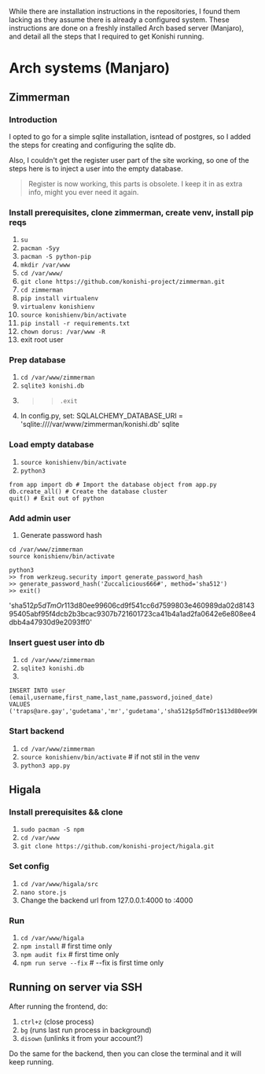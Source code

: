 While there are installation instructions in the repositories, I found them lacking as they assume there 
is already a configured system. These instructions are done on a freshly installed Arch based server (Manjaro),
and detail all the steps that I required to get Konishi running.

# Arch systems (Manjaro)
## Zimmerman
### Introduction
I opted to go for a simple sqlite installation, isntead of postgres, so I added the steps for creating and 
configuring the sqlite db.

Also, I couldn't get the register user part of the site working, so one of the steps here is to inject 
a user into the empty database.
> Register is now working, this parts is obsolete. I keep it in as extra info, might you ever need it again.

### Install prerequisites, clone zimmerman, create venv, install pip reqs
1. `su`
2. `pacman -Syy`
3. `pacman -S python-pip`
4. `mkdir /var/www`
5. `cd /var/www/`
6. `git clone https://github.com/konishi-project/zimmerman.git`
7. `cd zimmerman`
8. `pip install virtualenv`
9. `virtualenv konishienv`
10. `source konishienv/bin/activate`
11. `pip install -r requirements.txt`
12. `chown dorus: /var/www -R`
13. exit root user

### Prep database
1. `cd /var/www/zimmerman`
2. `sqlite3 konishi.db`
3. >> `.exit`
4. In config.py, set: SQLALCHEMY_DATABASE_URI = 'sqlite:////var/www/zimmerman/konishi.db'
sqlite

### Load empty database
1. `source konishienv/bin/activate`
2. `python3`
```
from app import db # Import the database object from app.py
db.create_all() # Create the database cluster
quit() # Exit out of python
```

### Add admin user
1. Generate password hash
```
cd /var/www/zimmerman
source konishienv/bin/activate

python3
>> from werkzeug.security import generate_password_hash
>> generate_password_hash('Zuccalicious666#', method='sha512')
>> exit()
```
'sha512$p5dTmOr1$13d80ee99606cd9f541cc6d7599803e460989da02d814395405abf95f4dcb2b3bcac9307b721601723ca41b4a1ad2fa0642e6e808ee4dbb4a47930d9e2093ff0'

### Insert guest user into db
1. `cd /var/www/zimmerman`
2. `sqlite3 konishi.db`
3.
```
INSERT INTO user (email,username,first_name,last_name,password,joined_date)
VALUES ('traps@are.gay','gudetama','mr','gudetama','sha512$p5dTmOr1$13d80ee99606cd9f541cc6d7599803e460989da02d814395405abf95f4dcb2b3bcac9307b721601723ca41b4a1ad2fa0642e6e808ee4dbb4a47930d9e2093ff0',DATETIME()); 
```

### Start backend
1. `cd /var/www/zimmerman`
2. `source konishienv/bin/activate`  # if not stil in the venv
3. `python3 app.py`

## Higala
### Install prerequisites && clone
1. `sudo pacman -S npm`
2. `cd /var/www`
3. `git clone https://github.com/konishi-project/higala.git`

### Set config
1. `cd /var/www/higala/src`
2. `nano store.js`
3. Change the backend url from 127.0.0.1:4000 to <your server ip>:4000

### Run 
1. `cd /var/www/higala`
2. `npm install`   # first time only
3. `npm audit fix`  # first time only
3. `npm run serve --fix`   # --fix is first time only

## Running on server via SSH
After running the frontend, do:
1. `ctrl+z` (close process)
2. `bg` (runs last run process in background)
3. `disown` (unlinks it from your account?)

Do the same for the backend, then you can close the terminal and it will keep running.

